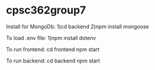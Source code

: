 # cpsc362group7
Install for MongoDb:
1)cd backend
2)npm install mongoose

To load .env file:
1)npm install dotenv

To run frontend:
cd frontend
npm start

To run backend:
cd backend
npm start
